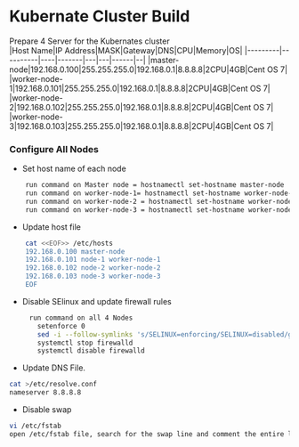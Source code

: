 # Kubernate Cluster Build

Prepare 4 Server for the Kubernates cluster  
|Host Name|IP Address|MASK|Gateway|DNS|CPU|Memory|OS|
|---------|----------|----|-------|---|---|------|--|
|master-node|192.168.0.100|255.255.255.0|192.168.0.1|8.8.8.8|2CPU|4GB|Cent OS 7|
|worker-node-1|192.168.0.101|255.255.255.0|192.168.0.1|8.8.8.8|2CPU|4GB|Cent OS 7|
|worker-node-2|192.168.0.102|255.255.255.0|192.168.0.1|8.8.8.8|2CPU|4GB|Cent OS 7|
|worker-node-3|192.168.0.103|255.255.255.0|192.168.0.1|8.8.8.8|2CPU|4GB|Cent OS 7|

### Configure All Nodes
  - Set host name of each node
```sh
    run command on Master node = hostnamectl set-hostname master-node
    run command on worker-node-1= hostnamectl set-hostname worker-node-1
    run command on worker-node-2 = hostnamectl set-hostname worker-node-2
    run command on worker-node-3 = hostnamectl set-hostname worker-node-3
```
  - Update host file 
```sh
    cat <<EOF>> /etc/hosts
    192.168.0.100 master-node
    192.168.0.101 node-1 worker-node-1
    192.168.0.102 node-2 worker-node-2
    192.168.0.103 node-3 worker-node-3
    EOF
```

  - Disable SElinux and update firewall rules
```sh
     run command on all 4 Nodes
       setenforce 0
       sed -i --follow-symlinks 's/SELINUX=enforcing/SELINUX=disabled/g' /etc/sysconfig/selinux
       systemctl stop firewalld
       systemctl disable firewalld
```

  - Update DNS File.
```sh
cat >/etc/resolve.conf
nameserver 8.8.8.8
```

  - Disable swap
```sh
vi /etc/fstab
open /etc/fstab file, search for the swap line and comment the entire line by adding a # (hashtag) sign in front of the line
```